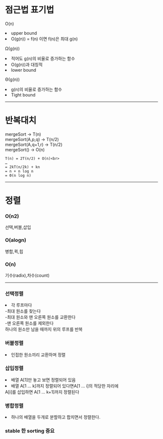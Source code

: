 <h1> 점근법 표기법  </h1>

<p>
O(n)
<li> upper bound </li>
<li> O(g(n)) = f(n) 이면 f(n)은 최대 g(n) </li>
</p>

<p>
Ω(g(n))
<li> 적어도 g(n)의 비율로 증가하는 함수 </li>
<li> O(g(n))과 대칭적 </li>
<li> lower bound </li>
</p>

<p>
Θ(g(n))
<li> g(n)의 비율로 증가하는 함수 </li>
<li> Tight bound </li>
</p>

---------------------------------

<h1> 반복대치 </h1>

<p>
	mergeSort -> T(n)<br>
	mergeSort(A,p,q) -> T(n/2)<br>
	mergeSort(A,q+1,r) -> T(n/2)<br>
	mergeSort() -> O(n)<br>
    
	T(n) = 2T(n/2) + O(n)<br>
    …
	= 2kT(n/2k) + kn
	= n + n log n
	= Θ(n log n)
</p>

------------------------------------

<h1> 정렬 </h1>

<p>
<h3> O(n2) </h3>
선택,버블,삽입

<h3> O(alogn) </h3>
병합,퀵,힙

<h3> O(n) </h3>
기수(radix),차수(count)
</p>
 
 ----------------------------------------
<p>
<h3> 선택정렬 </h3> 
<li> 각 루프마다 </li>
-최대 원소를 찾는다 <br>
-최대 원소와 맨 오른쪽 원소를 교환한다 <br>
-맨 오른쪽 원소를 제외한다 <br>
하나의 원소만 남을 때까지 위의 루프를 반복<br>
</p>
<h3> 버블정렬 </h3> 
<li> 인접한 원소끼리 교환하며 정렬 </li>
</p>
<p>
<h3> 삽입정렬 </h3> 
<li> 배열 A[1]만 놓고 보면 정렬되어 있음 </li>
<li> 배열 A[1 … k]까지 정렬되어 있다면A[1 ... i]의 적당한 자리에 <br>
A[i]를 삽입하면 A[1 … k+1]까지 정렬된다 </li>
 </li>
</p>
<h3> 병합정렬 </h3> 
<li> 하나의 배열을 두개로 분할하고 합치면서 정렬한다. </li>


<h3> stable 한 sorting 중요 </h3> 
